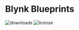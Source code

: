 # Blynk Blueprints


![downloads](https://img.shields.io/github/downloads/blynkkk/blueprints/total) ![license](https://img.shields.io/github/license/blynkkk/blueprints)
